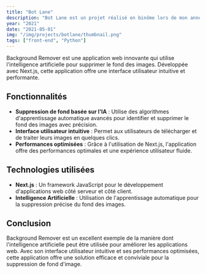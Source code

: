 ```yaml
---
title: "Bot Lane"
description: "Bot Lane est un projet réalisé en binôme lors de mon année de première au lycée. Ce projet consistait en la création d'un bot Discord, ainsi que d'un site web pour le présenter. Le bot que nous avons créé avait pour but d'automatiser certaines taches sur le serveur Discord auquel il était associé, telles que la modération des messages, il permettait également de jouer à de petits jeux ou créer des équipes aléatoires par exemple."
year: "2021"
date: "2021-05-01"
img: "/img/projects/botlane/thumbnail.png"
tags: ["front-end", "Python"] 
---
```


Background Remover est une application web innovante qui utilise l'intelligence artificielle pour supprimer le fond des images. Développée avec Next.js, cette application offre une interface utilisateur intuitive et performante.

## Fonctionnalités

- **Suppression de fond basée sur l'IA** : Utilise des algorithmes d'apprentissage automatique avancés pour identifier et supprimer le fond des images avec précision.
- **Interface utilisateur intuitive** : Permet aux utilisateurs de télécharger et de traiter leurs images en quelques clics.
- **Performances optimisées** : Grâce à l'utilisation de Next.js, l'application offre des performances optimales et une expérience utilisateur fluide.

## Technologies utilisées

- **Next.js** : Un framework JavaScript pour le développement d'applications web côté serveur et côté client.
- **Intelligence Artificielle**  : Utilisation de l'apprentissage automatique pour la suppression précise du fond des images.

## Conclusion

Background Remover est un excellent exemple de la manière dont l'intelligence artificielle peut être utilisée pour améliorer les applications web. Avec son interface utilisateur intuitive et ses performances optimisées, cette application offre une solution efficace et conviviale pour la suppression de fond d'image.
